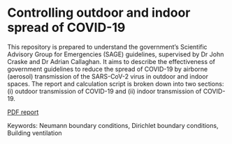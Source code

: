 # Controlling outdoor and indoor spread of COVID-19

This repository is prepared to understand the government’s Scientific Advisory Group for Emergencies (SAGE) guidelines, supervised by Dr John Craske and Dr Adrian Callaghan. It aims to describe the effectiveness of government guidelines to reduce the spread of COVID-19 by airborne (aerosol) transmission of the SARS-CoV-2 virus in outdoor and indoor spaces. The report and calculation script is broken down into two sections: (i) outdoor transmission of COVID-19 and (ii) indoor transmission of COVID-19.

[PDF report](https://github.com/kenneth-yap/COVID19/blob/main/Fluid%20mechanics%20coursework.pdf)

Keywords: Neumann boundary conditions, Dirichlet boundary conditions, Building ventilation
